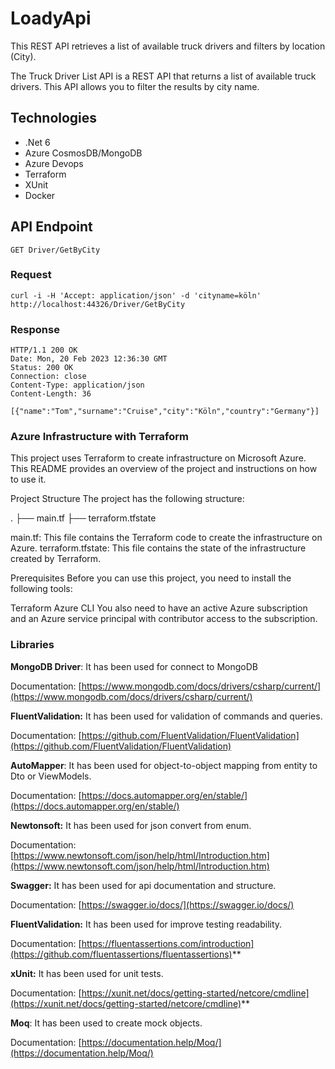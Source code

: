 ﻿# LoadyApi
 This REST API retrieves a list of available truck drivers and filters by location (City).

 The Truck Driver List API is a REST API that returns a list of available truck drivers. This API allows you to filter the results by city name.

## Technologies
* .Net 6
* Azure CosmosDB/MongoDB
* Azure Devops
* Terraform
* XUnit
* Docker


## API Endpoint

`GET Driver/GetByCity`

### Request
    curl -i -H 'Accept: application/json' -d 'cityname=köln' http://localhost:44326/Driver/GetByCity

### Response

    HTTP/1.1 200 OK
    Date: Mon, 20 Feb 2023 12:36:30 GMT
    Status: 200 OK
    Connection: close
    Content-Type: application/json
    Content-Length: 36

    [{"name":"Tom","surname":"Cruise","city":"Köln","country":"Germany"}]


### Azure Infrastructure with Terraform
This project uses Terraform to create infrastructure on Microsoft Azure. This README provides an overview of the project and instructions on how to use it.

Project Structure
The project has the following structure:

.
├── main.tf
├── terraform.tfstate

main.tf: This file contains the Terraform code to create the infrastructure on Azure.
terraform.tfstate: This file contains the state of the infrastructure created by Terraform.

Prerequisites
Before you can use this project, you need to install the following tools:

Terraform
Azure CLI
You also need to have an active Azure subscription and an Azure service principal with contributor access to the subscription.


### Libraries

**MongoDB Driver**: It has been used for connect to MongoDB

Documentation: [https://www.mongodb.com/docs/drivers/csharp/current/](https://www.mongodb.com/docs/drivers/csharp/current/)

**FluentValidation:** It has been used for validation of commands and queries.

Documentation: [https://github.com/FluentValidation/FluentValidation](https://github.com/FluentValidation/FluentValidation)

**AutoMapper**: It has been used for object-to-object mapping from entity to Dto or ViewModels.

Documentation: [https://docs.automapper.org/en/stable/](https://docs.automapper.org/en/stable/)

**Newtonsoft:** It has been used for json convert from enum.

Documentation: [https://www.newtonsoft.com/json/help/html/Introduction.htm](https://www.newtonsoft.com/json/help/html/Introduction.htm)

**Swagger:** It has been used for api documentation and structure.

Documentation: [https://swagger.io/docs/](https://swagger.io/docs/)

**FluentValidation:** It has been used for improve testing readability.

Documentation: [https://fluentassertions.com/introduction](https://github.com/fluentassertions/fluentassertions)**

**xUnit:** It has been used for unit tests.

Documentation: [https://xunit.net/docs/getting-started/netcore/cmdline](https://xunit.net/docs/getting-started/netcore/cmdline)**

**Moq**: It has been used to create mock objects.

Documentation: [https://documentation.help/Moq/](https://documentation.help/Moq/)
